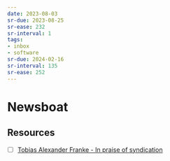 ```yaml
---
date: 2023-08-03
sr-due: 2023-08-25
sr-ease: 232
sr-interval: 1
tags:
- inbox
- software
sr-due: 2024-02-16
sr-interval: 135
sr-ease: 252
---
```


# Newsboat

## Resources

- [ ] [Tobias Alexander Franke - In praise of syndication](https://www.tobias-franke.eu/log/2019/08/07/in-praise-of-syndication.html)
